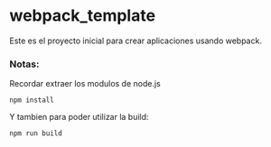 # webpack_template

Este es el proyecto inicial para crear aplicaciones usando webpack.

### Notas:

Recordar extraer los modulos de node.js
```
npm install
```

Y tambien para poder utilizar la build:

```
npm run build
```